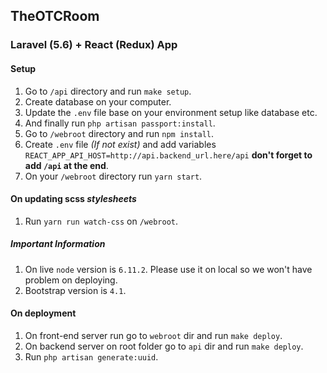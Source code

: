 ## TheOTCRoom
### Laravel **(5.6)** + React (Redux) App

#### Setup
1. Go to `/api` directory and run `make setup`.
2. Create database on your computer.
3. Update the `.env` file base on your environment setup like database etc.
4. And finally run `php artisan passport:install`.
5. Go to `/webroot` directory and run `npm install`.
6. Create `.env` file _(If not exist)_ and add variables `REACT_APP_API_HOST=http://api.backend_url.here/api` **don't forget to add `/api` at the end**.
7. On your `/webroot` directory run `yarn start`.

#### On updating scss *stylesheets*
1. Run `yarn run watch-css` on `/webroot`.

##### Important Information
1. On live `node` version is `6.11.2`. Please use it on local so we won't have problem on deploying.
2. Bootstrap version is `4.1`.

#### On deployment
1. On front-end server run go to `webroot` dir and run `make deploy`.
2. On backend server on root folder go to `api` dir and run `make deploy`.
3. Run `php artisan generate:uuid`.
